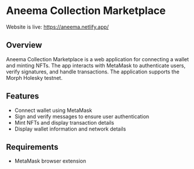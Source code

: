 # Aneema Collection Marketplace
Website is live: https://aneema.netlify.app/
## Overview

Aneema Collection Marketplace is a web application for connecting a wallet and minting NFTs.
The app interacts with MetaMask to authenticate users, verify signatures, and handle transactions. 
The application supports the Morph Holesky testnet.

## Features

- Connect wallet using MetaMask
- Sign and verify messages to ensure user authentication
- Mint NFTs and display transaction details
- Display wallet information and network details

## Requirements

- MetaMask browser extension
